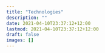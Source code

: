 ```yaml
---
title: "Technologies"
description: ""
date: 2021-04-10T23:37:12+12:00
lastmod: 2021-04-10T23:37:12+12:00
draft: false
images: []
---
```

